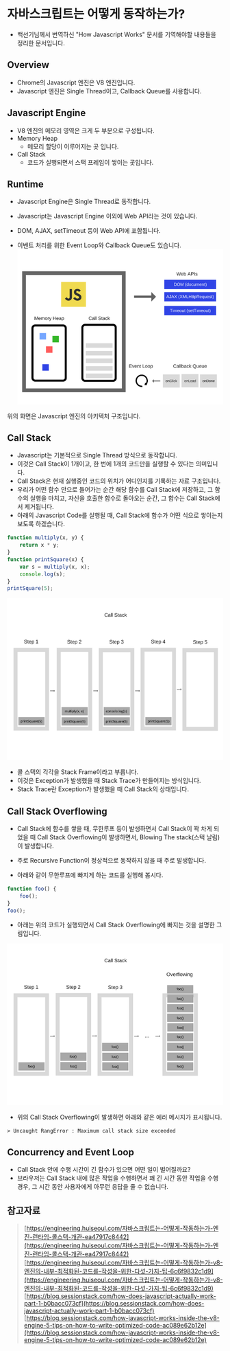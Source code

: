 # 자바스크립트는 어떻게 동작하는가?

* 백선기님께서 번역하신 "How Javascript Works" 문서를 기역해야할 내용들을 정리한 문서입니다.



## Overview

* Chrome의 Javascript 엔진은 V8 엔진입니다.
* Javascript 엔진은 Single Thread이고, Callback Queue를 사용합니다.



## Javascript Engine

* V8 엔진의 메모리 영역은 크게 두 부분으로 구성됩니다.
* Memory Heap
  * 메모리 할당이 이루어지는 곳 입니다.
* Call Stack
  * 코드가 실행되면서 스택 프레임이 쌓이는 곳입니다.



## Runtime

* Javascript Engine은 Single Thread로 동작합니다.
* Javascript는 Javascript Engine 이외에 Web API라는 것이 있습니다.
* DOM, AJAX, setTimeout 등이 Web API에 포함됩니다.

* 이벤트 처리를 위한 Event Loop와 Callback Queue도 있습니다.
![](How_Javascript_Works.resouces/image1.png)


위의 화면은  Javascript 엔진의 아키텍처 구조입니다.



## Call Stack

* Javascript는 기본적으로 Single Thread 방식으로 동작합니다.
* 이것은 Call Stack이 1개이고, 한 번에 1개의 코드만을 실행할 수 있다는 의미입니다.
* Call Stack은 현재 실행중인 코드의 위치가 어디인지를 기록하는 자료 구조입니다.
* 우리가 어떤 함수 안으로 들어가는 순간 해당 함수를 Call Stack에 저장하고, 그 함수의 실행을 마치고, 자신을 호출한 함수로 돌아오는 순간, 그 함수는 Call Stack에서 제거됩니다.
* 아래의 Javascript Code를 실행될 때, Call Stack에 함수가 어떤 식으로 쌓이는지 보도록 하겠습니다.

```javascript
function multiply(x, y) {
    return x * y;
}
function printSquare(x) {
    var s = multiply(x, x);
    console.log(s);
}
printSquare(5);
```

![](How_Javascript_Works.resouces/image2.png)

* 콜 스택의 각각을 Stack Frame이라고 부릅니다.
* 이것은 Exception가 발생했을 때 Stack Trace가 만들어지는 방식입니다.
* Stack Trace란 Exception가 발생했을 때 Call Stack의 상태입니다.



## Call Stack Overflowing

* Call Stack에 함수를 쌓을 때, 무한루프 등이 발생하면서 Call Stack이 꽉 차게 되었을 때 Call Stack Overflowing이 발생하면서, Blowing The stack(스택 날림)이 발생합니다. 
* 주로 Recursive Function이 정상적으로 동작하지 않을 때 주로 발생합니다.

* 아래와 같이 무한루프에 빠지게 하는 코드를 실행해 봅시다.

```javascript
function foo() {
    foo();
}
foo();
```

* 아래는 위의 코드가 실행되면서 Call Stack Overflowing에 빠지는 것을 설명한 그림입니다.

![](How_Javascript_Works.resouces/image3.png)

* 위의 Call Stack Overflowing이 발생하면 아래와 같은 에러 메시지가 표시됩니다.

```javasript
> Uncaught RangError : Maximum call stack size exceeded
```



## Concurrency and Event Loop

* Call Stack 안에 수행 시간이 긴 함수가 있으면 어떤 일이 벌어질까요?
* 브라우저는 Call Stack 내에 많은 작업을 수행하면서 꽤 긴 시간 동안 작업을 수행 경우, 그 시간 동안 사용자에게 아무런 응답을 줄 수 없습니다.

  





## 참고자료

> [https://engineering.huiseoul.com/자바스크립트는-어떻게-작동하는가-엔진-런타임-콜스택-개관-ea47917c8442](https://engineering.huiseoul.com/자바스크립트는-어떻게-작동하는가-엔진-런타임-콜스택-개관-ea47917c8442)
> [https://engineering.huiseoul.com/자바스크립트는-어떻게-작동하는가-v8-엔진의-내부-최적화된-코드를-작성을-위한-다섯-가지-팁-6c6f9832c1d9](https://engineering.huiseoul.com/자바스크립트는-어떻게-작동하는가-v8-엔진의-내부-최적화된-코드를-작성을-위한-다섯-가지-팁-6c6f9832c1d9)
> [https://blog.sessionstack.com/how-does-javascript-actually-work-part-1-b0bacc073cf](https://blog.sessionstack.com/how-does-javascript-actually-work-part-1-b0bacc073cf)
> [https://blog.sessionstack.com/how-javascript-works-inside-the-v8-engine-5-tips-on-how-to-write-optimized-code-ac089e62b12e](https://blog.sessionstack.com/how-javascript-works-inside-the-v8-engine-5-tips-on-how-to-write-optimized-code-ac089e62b12e)

